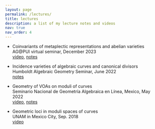 ```yaml
---
layout: page
permalink: /lectures/
title: lectures
description: a list of my lecture notes and videos
nav: true
nav_order: 4
---
```


- Coinvariants of metaplectic representations and abelian varieties<br/>
  AG@PUI virtual seminar, December 2023<br/>
  <a href='https://fordham.hosted.panopto.com/Panopto/Pages/Viewer.aspx?id=9fd6822d-5568-49f0-9cf8-b0cf01888a9f'>video</a>, <a href='assets/pdf/lectures/AVVA_AG@PUI.pdf'>notes</a>

- Incidence varieties of algebraic curves and canonical divisors<br/>
  Humboldt Algebraic Geometry Seminar, June 2022<br/>
  <a href='assets/pdf/lectures/Incidence_Lecture@HU_fullnotes.pdf'>notes</a>

- Geometry of VOAs on moduli of curves<br/>
  Seminario Nacional de Geometría Algebraica en Línea, Mexico, May 2022<br/>
  <a href='https://bluejeans.com/playback/s/OWnR1julHdmv6A0cikU2xAu1GNzKxIpXI11eepZxND6oYHpuQH32sxhzqNxLZq5m'>video</a>, <a href='assets/pdf/lectures/Geometry_of_VOA_on_moduli_of_curves.pdf'>notes</a>

- Geometric loci in moduli spaces of curves<br/>
  UNAM in Mexico City, Sep. 2018<br/>
  <a href='https://www.youtube.com/watch?v=ItQFCAI33Es'>video</a>
